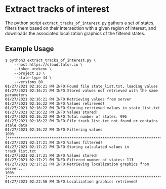 # Extract tracks of interest

The python script `extract_tracks_of_interest.py` gathers a set of states, filters them based on
their intersection with a given region of interest, and downloads the associated localization
graphics of the filtered states.


## Example Usage

```
$ python3 extract_tracks_of_interest.py \
    --host https://cloud.tator.io \
    --token <token> \
    --project 23 \
    --state-type 44 \
    --versions 80
01/27/2021 02:16:21 PM INFO:Found file state_list.txt, loading values
01/27/2021 02:16:21 PM INFO:Stored values not retrieved with the same parameters
01/27/2021 02:16:21 PM INFO:Retrieving values from server
01/27/2021 02:16:22 PM INFO:Values retireved!
01/27/2021 02:16:22 PM INFO:Storing retrieved values in state_list.txt
01/27/2021 02:16:22 PM INFO:Values stored!
01/27/2021 02:16:22 PM INFO:Total number of states: 996
01/27/2021 02:16:22 PM INFO:File track_list.txt not found or contains stale data
01/27/2021 02:16:22 PM INFO:Filtering values
100% [****************************************************************************************************]
01/27/2021 02:17:21 PM INFO:Values filtered!
01/27/2021 02:17:21 PM INFO:Storing calculated values in track_list.txt
01/27/2021 02:17:21 PM INFO:Values stored!
01/27/2021 02:17:21 PM INFO:Filtered number of states: 113
01/27/2021 02:17:21 PM INFO:Retrieving localization graphics from server...
100% [****************************************************************************************************]
01/27/2021 02:22:56 PM INFO:Localization graphics retrieved!
```
